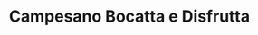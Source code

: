 ---
title: "Campesano Bocatta e Disfrutta"
url: /bilbao/campesano-bocatta-e-disfrutta/
shop: Metzgerei
---